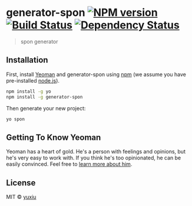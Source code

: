 # generator-spon [![NPM version][npm-image]][npm-url] [![Build Status][travis-image]][travis-url] [![Dependency Status][daviddm-image]][daviddm-url]
> spon generator

## Installation

First, install [Yeoman](http://yeoman.io) and generator-spon using [npm](https://www.npmjs.com/) (we assume you have pre-installed [node.js](https://nodejs.org/)).

```bash
npm install -g yo
npm install -g generator-spon
```

Then generate your new project:

```bash
yo spon
```

## Getting To Know Yeoman

Yeoman has a heart of gold. He&#39;s a person with feelings and opinions, but he&#39;s very easy to work with. If you think he&#39;s too opinionated, he can be easily convinced. Feel free to [learn more about him](http://yeoman.io/).

## License

MIT © [yuxiu](http://www.cnblogs.com/accordion/)


[npm-image]: https://badge.fury.io/js/generator-spon.svg
[npm-url]: https://npmjs.org/package/generator-spon
[travis-image]: https://travis-ci.org/https://github.com/royalrover/generator-spon/generator-spon.svg?branch=master
[travis-url]: https://travis-ci.org/https://github.com/royalrover/generator-spon/generator-spon
[daviddm-image]: https://david-dm.org/https://github.com/royalrover/generator-spon/generator-spon.svg?theme=shields.io
[daviddm-url]: https://david-dm.org/https://github.com/royalrover/generator-spon/generator-spon
